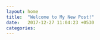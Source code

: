 ```yaml
---
layout: home
title:  "Welcome to My New Post!"
date:   2017-12-27 11:04:23 +0530
categories:
---
```

